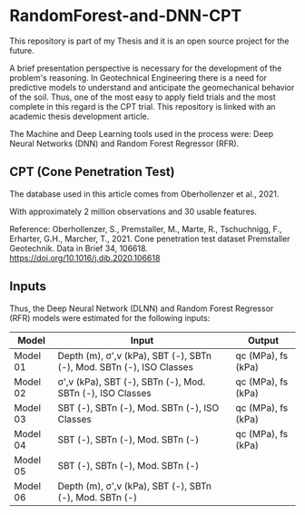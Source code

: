 # RandomForest-and-DNN-CPT
This repository is part of my Thesis and it is an open source project for the future. 

A brief presentation perspective is necessary for the development of the problem's reasoning. In Geotechnical Engineering there is a need for predictive models to understand and anticipate the geomechanical behavior of the soil. Thus, one of the most easy to apply field trials and the most complete in this regard is the CPT trial. This repository is linked with an academic thesis development article.

The Machine and Deep Learning tools used in the process were: Deep Neural Networks (DNN) and Random Forest Regressor (RFR).

## CPT (Cone Penetration Test)

The database used in this article comes from Oberhollenzer et al., 2021. 

With approximately 2 million observations and 30 usable features.

Reference:
Oberhollenzer, S., Premstaller, M., Marte, R., Tschuchnigg, F., Erharter, G.H., Marcher, T., 2021. Cone penetration test dataset Premstaller Geotechnik. Data in Brief 34, 106618. https://doi.org/10.1016/j.dib.2020.106618

## Inputs
Thus, the Deep Neural Network (DLNN) and Random Forest Regressor (RFR) models were estimated for the following inputs:

|Model|Input|Output|
|---|--|------------------|
|Model 01|Depth (m), σ',v (kPa), SBT (-), SBTn (-), Mod. SBTn (-), ISO Classes|qc (MPa), fs (kPa)|
|Model 02|σ',v (kPa), SBT (-), SBTn (-), Mod. SBTn (-), ISO Classes|qc (MPa), fs (kPa)|
|Model 03|SBT (-), SBTn (-), Mod. SBTn (-), ISO Classes|qc (MPa), fs (kPa)|
|Model 04|SBT (-), SBTn (-), Mod. SBTn (-)|qc (MPa), fs (kPa)|
|Model 05|SBT (-), SBTn (-), Mod. SBTn (-)|
|Model 06|Depth (m), σ',v (kPa), SBT (-), SBTn (-), Mod. SBTn (-)|
